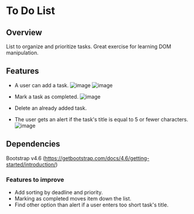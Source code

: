 # To Do List

## Overview

List to organize and prioritize tasks. Great exercise for learning DOM manipulation.

## Features

* A user can add a task.
![image](https://user-images.githubusercontent.com/38878597/115179365-dd89a700-a0db-11eb-9603-24bcca7da08c.png)
![image](https://user-images.githubusercontent.com/38878597/115264080-aac4ca80-a13e-11eb-9b09-918e7b15c30b.png)

* Mark a task as completed.
![image](https://user-images.githubusercontent.com/38878597/115264128-b1534200-a13e-11eb-971b-dca3a8383940.png)

* Delete an already added task.

* The user gets an alert if the task's title is equal to 5 or fewer characters.
![image](https://user-images.githubusercontent.com/38878597/115179554-407b3e00-a0dc-11eb-8f77-cc988b72893e.png)

## Dependencies

Bootstrap v4.6 (https://getbootstrap.com/docs/4.6/getting-started/introduction/)

### Features to improve

* Add sorting by deadline and priority.
* Marking as completed moves item down the list.
* Find other option than alert if a user enters too short task's title.